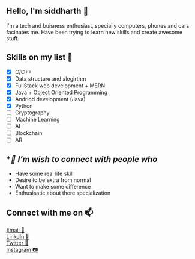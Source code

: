 ## **Hello, I'm siddharth 👋**
I'm a tech and buisness enthusiast, specially computers, phones and cars facinates me. Have been trying to learn new skills and create awesome stuff.

## **Skills on my list 🌱**
- [x] C/C++
- [x] Data structure and alogirthm
- [x] FullStack web development + MERN
- [x] Java + Object Oriented Programming 
- [x] Andriod development (Java)
- [X] Python
- [ ] Cryptography
- [ ] Machine Learning
- [ ] AI
- [ ] Blockchain
- [ ] AR

## **👯 I’m wish to connect with people who*
* Have some real life skill
* Desire to be extra from normal
* Want to make some difference
* Enthusisatic about there specialization


## **Connect with me on 📫**
[Email 📧](sidmya@gmail.com) <br />
[LinkdIn 💼](https://www.linkedin.com/in/siddharth-saumya/) <br />
[Twitter 🐤](https://twitter.com/siddharthsaumya) <br />
[Instagram 📷](https://www.instagram.com/thesiddharthsaumya/)
